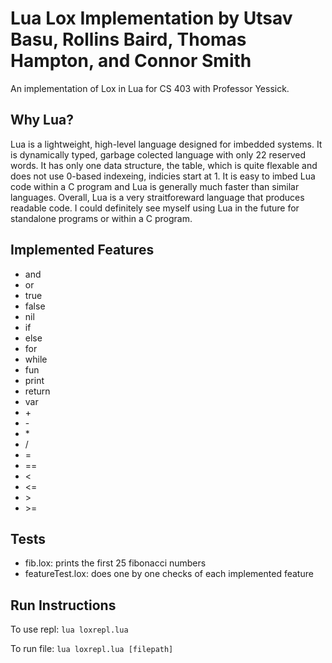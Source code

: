# Lua Lox Implementation by Utsav Basu, Rollins Baird, Thomas Hampton, and Connor Smith

An implementation of Lox in Lua for CS 403 with Professor Yessick.

## Why Lua?

Lua is a lightweight, high-level language designed for imbedded systems. It is dynamically typed, garbage colected language with only 22 reserved words. It has only one data structure, the table, which is quite flexable and does not use 0-based indexeing, indicies start at 1. It is easy to imbed Lua code within a C program and Lua is generally much faster than similar languages. Overall, Lua is a very straitforeward language that produces readable code. I could definitely see myself using Lua in the future for standalone programs or within a C program.

## Implemented Features

- and
- or
- true
- false
- nil
- if
- else
- for
- while
- fun
- print
- return
- var
- \+
- \-
- \*
- /
- =
- ==
- <
- <=
- \>
- \>=

## Tests

- fib.lox: prints the first 25 fibonacci numbers
- featureTest.lox: does one by one checks of each implemented feature

## Run Instructions

To use repl: ```lua loxrepl.lua```

To run file: ```lua loxrepl.lua [filepath]```
